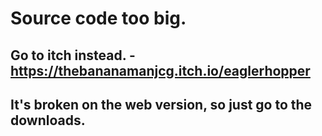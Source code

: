 # Source code too big.
## Go to itch instead. - https://thebananamanjcg.itch.io/eaglerhopper
## It's broken on the web version, so just go to the downloads.
